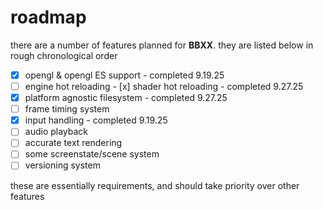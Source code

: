 # roadmap

there are a number of features planned for **BBXX**. they are listed below in rough chronological order

- [x] opengl & opengl ES support
        - completed 9.19.25
- [ ] engine hot reloading
        - [x] shader hot reloading
                - completed 9.27.25
- [x] platform agnostic filesystem
        - completed 9.27.25
- [ ] frame timing system
- [x] input handling
        - completed 9.19.25
- [ ] audio playback
- [ ] accurate text rendering
- [ ] some screenstate/scene system
- [ ] versioning system

these are essentially requirements, and should take priority over other features
